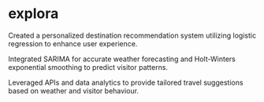 # explora

Created a personalized destination recommendation system utilizing logistic 
regression to enhance user experience.

Integrated SARIMA for accurate weather forecasting and Holt-Winters exponential 
smoothing to predict visitor patterns.

 Leveraged APIs and data analytics to provide tailored travel suggestions based on 
weather and visitor behaviour.
